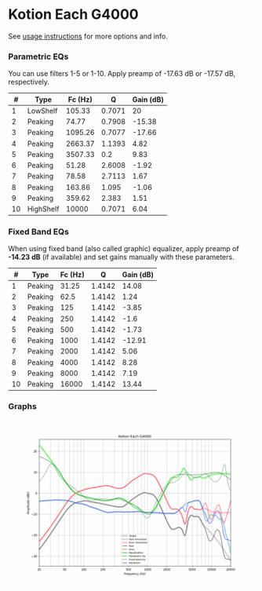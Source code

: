 # Kotion Each G4000
See [usage instructions](https://github.com/jaakkopasanen/AutoEq#usage) for more options and info.

### Parametric EQs
You can use filters 1-5 or 1-10. Apply preamp of -17.63 dB or -17.57 dB, respectively.

|   # | Type      |   Fc (Hz) |      Q |   Gain (dB) |
|-----|-----------|-----------|--------|-------------|
|   1 | LowShelf  |    105.33 | 0.7071 |       20    |
|   2 | Peaking   |     74.77 | 0.7908 |      -15.38 |
|   3 | Peaking   |   1095.26 | 0.7077 |      -17.66 |
|   4 | Peaking   |   2663.37 | 1.1393 |        4.82 |
|   5 | Peaking   |   3507.33 | 0.2    |        9.83 |
|   6 | Peaking   |     51.28 | 2.6008 |       -1.92 |
|   7 | Peaking   |     78.58 | 2.7113 |        1.67 |
|   8 | Peaking   |    163.86 | 1.095  |       -1.06 |
|   9 | Peaking   |    359.62 | 2.383  |        1.51 |
|  10 | HighShelf |  10000    | 0.7071 |        6.04 |

### Fixed Band EQs
When using fixed band (also called graphic) equalizer, apply preamp of **-14.23 dB** (if available) and set gains manually with these parameters.

|   # | Type    |   Fc (Hz) |      Q |   Gain (dB) |
|-----|---------|-----------|--------|-------------|
|   1 | Peaking |     31.25 | 1.4142 |       14.08 |
|   2 | Peaking |     62.5  | 1.4142 |        1.24 |
|   3 | Peaking |    125    | 1.4142 |       -3.85 |
|   4 | Peaking |    250    | 1.4142 |       -1.6  |
|   5 | Peaking |    500    | 1.4142 |       -1.73 |
|   6 | Peaking |   1000    | 1.4142 |      -12.91 |
|   7 | Peaking |   2000    | 1.4142 |        5.06 |
|   8 | Peaking |   4000    | 1.4142 |        8.28 |
|   9 | Peaking |   8000    | 1.4142 |        7.19 |
|  10 | Peaking |  16000    | 1.4142 |       13.44 |

### Graphs
![](./Kotion%20Each%20G4000.png)
